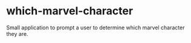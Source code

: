 # which-marvel-character
Small application to prompt a user to determine which marvel character they are.
